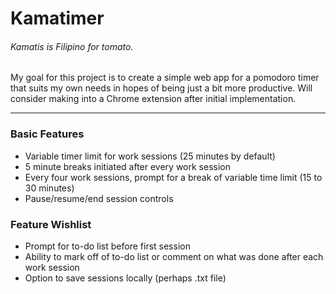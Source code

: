# Kamatimer
###### *Kamatis* is Filipino for tomato.

My goal for this project is to create a simple web app for a pomodoro timer that suits my own needs in hopes of being just a bit more productive. Will consider making into a Chrome extension after initial implementation.

---

### Basic Features
- Variable timer limit for work sessions (25 minutes by default)
- 5 minute breaks initiated after every work session
- Every four work sessions, prompt for a break of variable time limit (15 to 30 minutes)
- Pause/resume/end session controls

### Feature Wishlist
- Prompt for to-do list before first session
- Ability to mark off of to-do list or comment on what was done after each work session
- Option to save sessions locally (perhaps .txt file)
